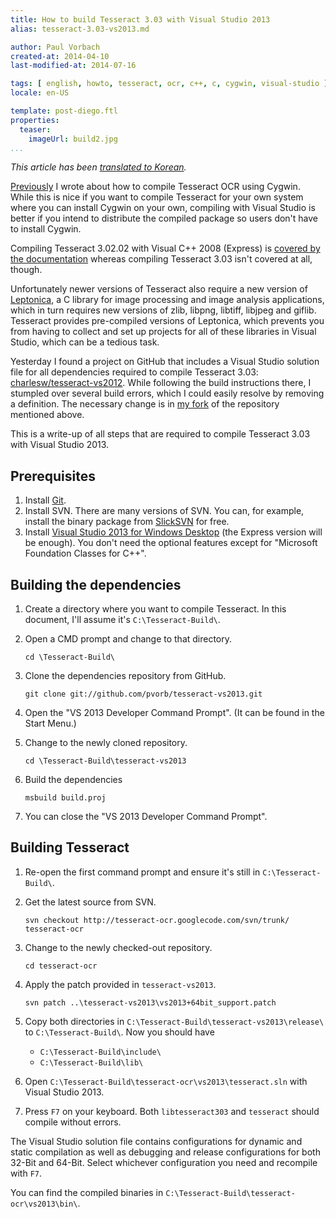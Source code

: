 ```yaml
---
title: How to build Tesseract 3.03 with Visual Studio 2013
alias: tesseract-3.03-vs2013.md

author: Paul Vorbach
created-at: 2014-04-10
last-modified-at: 2014-07-16

tags: [ english, howto, tesseract, ocr, c++, c, cygwin, visual-studio ]
locale: en-US

template: post-diego.ftl
properties:
  teaser:
    imageUrl: build2.jpg
...
```


*This article has been [translated to Korean][Korean].*

[Korean]: http://blog.naver.com/killkimno/220062688967

[Previously](tesseract-cygwin.html) I wrote about how to compile Tesseract OCR
using Cygwin. While this is nice if you want to compile Tesseract for your own
system where you can install Cygwin on your own, compiling with Visual Studio is
better if you intend to distribute the compiled package so users don't have to
install Cygwin.

Compiling Tesseract 3.02.02 with Visual C++ 2008 (Express) is [covered by the
documentation](http://tesseract-ocr.googlecode.com/svn/trunk/vs2008/doc/setup.html)
whereas compiling Tesseract 3.03 isn't covered at all, though.

Unfortunately newer versions of Tesseract also require a new version of
[Leptonica](http://www.leptonica.org/), a C library for image processing and
image analysis applications, which in turn requires new versions of zlib,
libpng, libtiff, libjpeg and giflib. Tesseract provides pre-compiled versions of
Leptonica, which prevents you from having to collect and set up projects for all
of these libraries in Visual Studio, which can be a tedious task.

Yesterday I found a project on GitHub that includes a Visual Studio solution
file for all dependencies required to compile Tesseract 3.03:
[charlesw/tesseract-vs2012](https://github.com/charlesw/tesseract-vs2012). While
following the build instructions there, I stumpled over several build errors,
which I could easily resolve by removing a definition. The necessary change is
in [my fork](https://github.com/pvorb/tesseract-vs2013) of the repository
mentioned above.

This is a write-up of all steps that are required to compile Tesseract 3.03 with
Visual Studio 2013.

## Prerequisites

 1. Install [Git](http://git-scm.com/).
 2. Install SVN. There are many versions of SVN. You can, for example, install
    the binary package from [SlickSVN](http://www.sliksvn.com/en/download) for
    free.
 3. Install [Visual Studio 2013 for Windows Desktop](http://www.visualstudio.com/downloads/download-visual-studio-vs)
    (the Express version will be enough). You don't need the optional features
    except for "Microsoft Foundation Classes for C++".

## Building the dependencies

 1. Create a directory where you want to compile Tesseract. In this document,
    I'll assume it's `C:\Tesseract-Build\`.
 2. Open a CMD prompt and change to that directory.

    ~~~
    cd \Tesseract-Build\
    ~~~
 3. Clone the dependencies repository from GitHub.

    ~~~
    git clone git://github.com/pvorb/tesseract-vs2013.git
    ~~~
 4. Open the "VS 2013 Developer Command Prompt". (It can be found in the Start
    Menu.)
 5. Change to the newly cloned repository.

    ~~~
    cd \Tesseract-Build\tesseract-vs2013
    ~~~
 6. Build the dependencies

    ~~~
    msbuild build.proj
    ~~~
 7. You can close the "VS 2013 Developer Command Prompt".

## Building Tesseract

 1. Re-open the first command prompt and ensure it's still in
    `C:\Tesseract-Build\`.
 2. Get the latest source from SVN.

    ~~~
    svn checkout http://tesseract-ocr.googlecode.com/svn/trunk/ tesseract-ocr
    ~~~
 3. Change to the newly checked-out repository.

    ~~~
    cd tesseract-ocr
    ~~~
 4. Apply the patch provided in `tesseract-vs2013`.

    ~~~
    svn patch ..\tesseract-vs2013\vs2013+64bit_support.patch
    ~~~
 5. Copy both directories in `C:\Tesseract-Build\tesseract-vs2013\release\` to
    `C:\Tesseract-Build\`. Now you should have

      - `C:\Tesseract-Build\include\`
      - `C:\Tesseract-Build\lib\`
 6. Open `C:\Tesseract-Build\tesseract-ocr\vs2013\tesseract.sln` with Visual
    Studio 2013.
 7. Press `F7` on your keyboard. Both `libtesseract303` and `tesseract` should
    compile without errors.

The Visual Studio solution file contains configurations for dynamic and static
compilation as well as debugging and release configurations for both 32-Bit and
64-Bit. Select whichever configuration you need and recompile with `F7`.

You can find the compiled binaries in
`C:\Tesseract-Build\tesseract-ocr\vs2013\bin\`.
